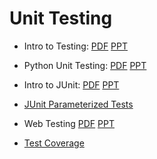 Unit Testing
============

* Intro to Testing: [PDF](Intro-to-Testing.pdf) [PPT](Intro-to-Testing.ppt)

* Python Unit Testing: [PDF](PythonUnitTesting.pdf) [PPT](PythonUnitTesting.ppt)

* Intro to JUnit: [PDF](JUnit.pdf) [PPT](JUnit.ppt)

* [JUnit Parameterized Tests](JUnitParams-tutorial.pdf)

* Web Testing [PDF](WebTesting.pdf) [PPT](WebTesting.ppt)

* [Test Coverage](test-coverage.md)

